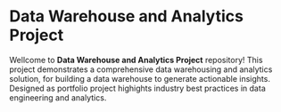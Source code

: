 # Data Warehouse and Analytics Project

Wellcome to **Data Warehouse and Analytics Project** repository!
This project demonstrates a comprehensive data warehousing and analytics solution, for building a data warehouse to generate actionable insights. Designed as portfolio project highights industry best practices in data engineering and analytics.
